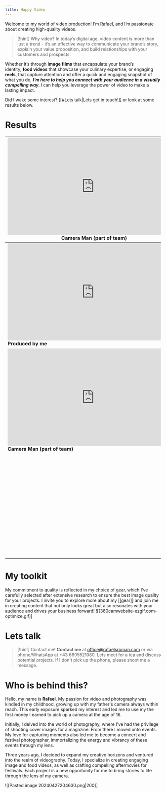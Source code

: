 ```yaml
---
title: Happy Video
---
```

Welcome to my world of video production! I’m Rafael, and I’m passionate about creating high-quality videos.

>[!hint] Why video? 
>In today’s digital age, video content is more than just a trend - it’s an effective way to communicate your brand’s story, explain your value proposition, and build relationships with your customers and prospects.

 Whether it’s through **image films** that encapsulate your brand’s identity, **food videos** that showcase your culinary expertise, or engaging **reels**, that capture attention and offer a quick and engaging snapshot of what you do, **_I’m here to help you connect with your audience in a visually compelling way_**. I can help you leverage the power of video to make a lasting impact.
 
Did I wake some interest? [[#Lets talk|Lets get in touch!]] or look at some results below. 

# Results

| <iframe width="560" height="315" src="https://www.youtube.com/embed/ZlhyLA9oDCs?si=SlPMOP0qqz5CNqu9" title="YouTube video player" frameborder="0" allow="accelerometer; autoplay; clipboard-write; encrypted-media; gyroscope; picture-in-picture; web-share" allowfullscreen></iframe><br>**Camera Man (part of team)**                                              | <iframe width="560" height="315" src="https://www.youtube.com/embed/EhNHeKsGF_Q?si=0GtQ1zEdVAgKKnw5" title="YouTube video player" frameborder="0" allow="accelerometer; autoplay; clipboard-write; encrypted-media; gyroscope; picture-in-picture; web-share" referrerpolicy="strict-origin-when-cross-origin" allowfullscreen></iframe><br>**Produced by me** |
| --------------------------------------------------------------------------------------------------------------------------------------------------------------------------------------------------------------------------------------------------------------------------------------------------------------------------------------------------------------------- | -------------------------------------------------------------------------------------------------------------------------------------------------------------------------------------------------------------------------------------------------------------------------------------------------------------------------------------------------------------- |
| <iframe width="560" height="315" src="https://www.youtube.com/embed/rZ5-jA8WaPo?si=0KHAFthxWY1LtgiK" title="YouTube video player" frameborder="0" allow="accelerometer; autoplay; clipboard-write; encrypted-media; gyroscope; picture-in-picture; web-share" referrerpolicy="strict-origin-when-cross-origin" allowfullscreen></iframe><br>**Produced by me**        | <iframe width="560" height="315" src="https://www.youtube.com/embed/76ZNlMCjaKI?si=nWTUx6RXWs2HYqiX" title="YouTube video player" frameborder="0" allow="accelerometer; autoplay; clipboard-write; encrypted-media; gyroscope; picture-in-picture; web-share" referrerpolicy="strict-origin-when-cross-origin" allowfullscreen></iframe><br>**Produced by me** |
| <iframe width="560" height="315" src="https://www.youtube.com/embed/Z62GneyQD80?si=KT_DMHfP4uvINcgO" title="YouTube video player" frameborder="0" allow="accelerometer; autoplay; clipboard-write; encrypted-media; gyroscope; picture-in-picture; web-share" referrerpolicy="strict-origin-when-cross-origin" allowfullscreen></iframe>**Camera Man (part of team)** | <iframe width="560" height="315" src="https://www.youtube.com/embed/aMCSRtWn7AE?si=jdJa7cwl6whbG-Te" title="YouTube video player" frameborder="0" allow="accelerometer; autoplay; clipboard-write; encrypted-media; gyroscope; picture-in-picture; web-share" referrerpolicy="strict-origin-when-cross-origin" allowfullscreen></iframe><br>**Produced by me** |
|                                                                                                                                                                                                                                                                                                                                                                       | <iframe width="560" height="315" src="https://www.youtube.com/embed/ZhEhOOqDaXY?si=GZ4T6ju3wCbTRDIN" title="YouTube video player" frameborder="0" allow="accelerometer; autoplay; clipboard-write; encrypted-media; gyroscope; picture-in-picture; web-share" referrerpolicy="strict-origin-when-cross-origin" allowfullscreen></iframe><br>**Produced by me** |

# My toolkit 
My commitment to quality is reflected in my choice of gear, which I’ve carefully selected after extensive research to ensure the best image quality for your projects. I invite you to explore more about my [[gear]] and join me in creating content that not only looks great but also resonates with your audience and drives your business forward!
![[360camwebsite-ezgif.com-optimize.gif]]

# Lets talk
>[!hint] Contact me!
>**Contact me** at office@rafaelsroman.com or via phone/WhatsApp at +43 6605521080. Lets meet for a tea and discuss potential projects. If I don't pick up the phone, please shoot me a message. 
# Who is behind this?  
Hello, my name is **Rafael**. My passion for video and photography was kindled in my childhood, growing up with my father's camera always within reach. This early exposure sparked my interest and led me to use my the first money I earned to pick up a camera at the age of 16.

Initially, I delved into the world of photography, where I've had the privilege of shooting cover images for a magazine. From there I moved onto events. My love for capturing moments also led me to become a concert and festival photographer, immortalizing the energy and vibrancy of these events through my lens.

Three years ago, I decided to expand my creative horizons and ventured into the realm of videography. Today, I specialize in creating engaging image and food videos, as well as crafting compelling aftermovies for festivals. Each project is a new opportunity for me to bring stories to life through the lens of my camera.

![[Pasted image 20240427204630.png|200]]
